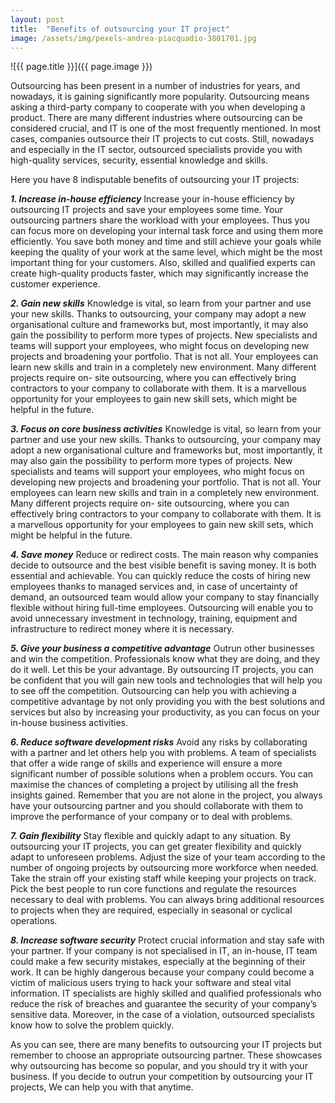 ```yaml
---
layout: post
title:  "Benefits of outsourcing your IT project"
image: /assets/img/pexels-andrea-piacquadio-3801701.jpg
---
```


![{{ page.title }}]({{ page.image }})

Outsourcing has been present in a number of industries for years, and nowadays, it is gaining significantly more popularity. Outsourcing means asking a third-party company to cooperate with you when developing a product. There are many different industries where outsourcing can be considered crucial, and IT is one of the most frequently mentioned. In most cases, companies outsource their IT projects to cut costs. Still, nowadays and especially in the IT sector, outsourced specialists provide you with high-quality services, security, essential knowledge and skills.

Here you have 8 indisputable benefits of outsourcing your IT projects:

***1. Increase in-house efficiency***
Increase your in-house efficiency by outsourcing IT projects and save your employees some time. Your outsourcing partners share the workload with your employees. Thus you can focus more on developing your internal task force and using them more efficiently. You save both money and time and still achieve your goals while keeping the quality of your work at the same level, which might be the most important thing for your customers. Also, skilled and qualified experts can create high-quality products faster, which may significantly increase the customer experience.

 ***2. Gain new skills***
 Knowledge is vital, so learn from your partner and use your new skills. Thanks to outsourcing, your company may adopt a new organisational culture and frameworks but, most 
 importantly, it may also gain the possibility to perform more types of projects. New specialists and teams will support your employees, who might focus on developing new 
 projects and broadening your portfolio. That is not all. Your employees can learn new skills and train in a completely new environment. Many different projects require on- 
 site outsourcing, where you can effectively bring contractors to your company to collaborate with them. It is a marvellous opportunity for your employees to gain new skill 
 sets, which might be helpful in the future.

***3. Focus on core business activities***
 Knowledge is vital, so learn from your partner and use your new skills. Thanks to outsourcing, your company may adopt a new organisational culture and frameworks but, most 
 importantly, it may also gain the possibility to perform more types of projects. New specialists and teams will support your employees, who might focus on developing new 
 projects and broadening your portfolio. That is not all. Your employees can learn new skills and train in a completely new environment. Many different projects require on- 
 site outsourcing, where you can effectively bring contractors to your company to collaborate with them. It is a marvellous opportunity for your employees to gain new skill 
 sets, which might be helpful in the future.

***4. Save money***
 Reduce or redirect costs. The main reason why companies decide to outsource and the best visible benefit is saving money. It is both essential and achievable. You can 
 quickly reduce the costs of hiring new employees thanks to managed services and, in case of uncertainty of demand, an outsourced team would allow your company to stay 
 financially flexible without hiring full-time employees. Outsourcing will enable you to avoid unnecessary investment in technology, training, equipment and infrastructure 
 to redirect money where it is necessary.

***5. Give your business a competitive advantage***
 Outrun other businesses and win the competition. Professionals know what they are doing, and they do it well. Let this be your advantage. By outsourcing IT projects, you 
 can be confident that you will gain new tools and technologies that will help you to see off the competition. Outsourcing can help you with achieving a competitive 
 advantage by not only providing you with the best solutions and services but also by increasing your productivity, as you can focus on your in-house business activities.

***6. Reduce software development risks***
 Avoid any risks by collaborating with a partner and let others help you with problems. A team of specialists that offer a wide range of skills and experience will ensure a 
 more significant number of possible solutions when a problem occurs. You can maximise the chances of completing a project by utilising all the fresh insights gained. 
 Remember that you are not alone in the project, you always have your outsourcing partner and you should collaborate with them to improve the performance of your company or 
 to deal with problems.

***7. Gain flexibility***
 Stay flexible and quickly adapt to any situation. By outsourcing your IT projects, you can get greater flexibility and quickly adapt to unforeseen problems. Adjust the size 
 of your team according to the number of ongoing projects by outsourcing more workforce when needed. Take the strain off your existing staff while keeping your projects on 
 track. Pick the best people to run core functions and regulate the resources necessary to deal with problems. You can always bring additional resources to projects when 
 they are required, especially in seasonal or cyclical operations.

***8. Increase software security***
 Protect crucial information and stay safe with your partner. If your company is not specialised in IT, an in-house, IT team could make a few security mistakes, especially 
 at the beginning of their work. It can be highly dangerous because your company could become a victim of malicious users trying to hack your software and steal vital 
 information. IT specialists are highly skilled and qualified professionals who reduce the risk of breaches and guarantee the security of your company’s sensitive data. 
Moreover, in the case of a violation, outsourced specialists know how to solve the problem quickly. 

As you can see, there are many benefits to outsourcing your IT projects but remember to choose an appropriate outsourcing partner. These showcases why outsourcing has become so popular, and you should try it with your business. If you decide to outrun your competition by outsourcing your IT projects, We can help you with that anytime.
